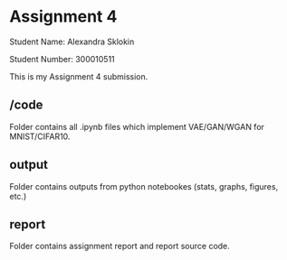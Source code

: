 # Assignment 4

Student Name: Alexandra Sklokin

Student Number: 300010511

This is my Assignment 4 submission.

## /code

Folder contains all .ipynb files which implement VAE/GAN/WGAN for MNIST/CIFAR10.

## output

Folder contains outputs from python notebookes (stats, graphs, figures, etc.)

## report

Folder contains assignment report and report source code.

